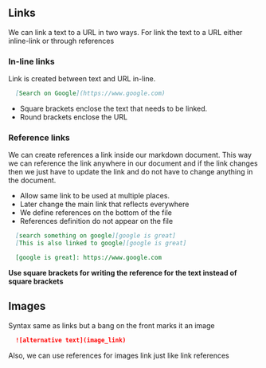 
## Links

We can link a text to a URL in two ways.
For link the text to a URL either inline-link or through references

### In-line links

Link is created between text and URL in-line.

```md
  [Search on Google](https://www.google.com)
```

- Square brackets enclose the text that needs to be linked.
- Round brackets enclose the URL

### Reference links

We can create references a link inside our markdown document.
This way we can reference the link anywhere in our document and if the link changes then we just have to update the link and do not have to change anything in the document.

 - Allow same link to be used at multiple places.
 - Later change the main link that reflects everywhere
 - We define references on the bottom of the file
 - References definition do not appear on the file

```md
  [search something on google][google is great]
  [This is also linked to google][google is great]

  [google is great]: https://www.google.com
```

**Use square brackets for writing the reference for the text instead of square brackets**

## Images

Syntax same as links but a bang on the front marks it an image

```md
  ![alternative text](image_link)
```

Also, we can use references for images link just like link references


